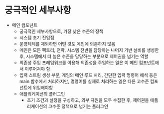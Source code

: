 # 궁극적인 세부사항
- 메인 컴포넌트
	- 궁극적인 세부사항으로, 가장 낮은 수준의 정책
	- 시스템 초기 진입점
	- 운영체제를 제외하면 어떤 것도 메인에 의존하지 않음
	- 메인은 모든 팩토리, 전략, 시스템 전반을 담당하는 나머지 기반 설비를 생성한 후, 시스템에서 더 높은 수준을 담당하는 부분으로 제어권을 넘기는 역할
	- 의존성 주입 프레임워크를 이용해 의존성을 주입하는 일은 이 메인 컴포넌트에서 이루어져야 함
	- 입력 스트림 생성 부분, 게임의 메인 루프 처리, 간단한 입력 명령어 해석 등은 main 함수에서 처리하지만, 명령어를 실제로 처리하는 일은 다른 고수준 컴포넌트에 위임해야함
	- 애플리케이션의 플러그인
		- 초기 조건과 설정을 구성하고, 외부 자원을 모두 수집한 후, 제어권을 애플리케이션의 고수준 정책으로 넘기는 플러그인
